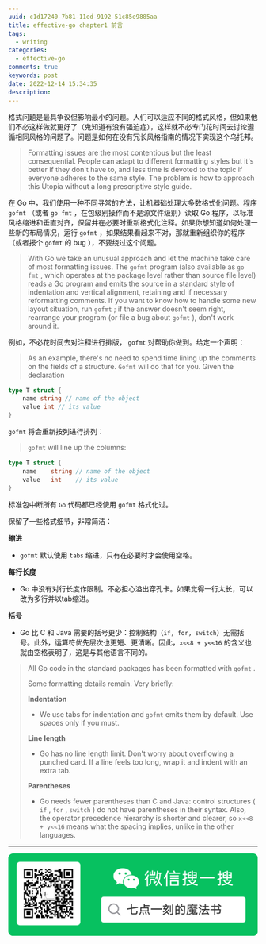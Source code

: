 ```yaml
---
uuid: c1d17240-7b81-11ed-9192-51c85e9885aa
title: effective-go chapter1 前言
tags:
  - writing
categories:
  - effective-go
comments: true
keywords: post
date: 2022-12-14 15:34:35
description:
---
```


<!--more-->
<!-- 1. 发布前：删除草稿的 uuid -->
<!-- 2. 发布后：补充tag，category -->

格式问题是最具争议但影响最小的问题。人们可以适应不同的格式风格，但如果他们不必这样做就更好了（鬼知道有没有强迫症），这样就不必专门花时间去讨论遵循相同风格的问题了。问题是如何在没有冗长风格指南的情况下实现这个乌托邦。

> Formatting issues are the most contentious but the least consequential. People can adapt to different formatting styles but it's better if they don't have to, and less time is devoted to the topic if everyone adheres to the same style. The problem is how to approach this Utopia without a long prescriptive style guide.

在 Go 中，我们使用一种不同寻常的方法，让机器础处理大多数格式化问题。程序 `gofmt` （或者 `go fmt` ，在包级别操作而不是源文件级别）读取 Go 程序，以标准风格缩进和垂直对齐，保留并在必要时重新格式化注释。如果你想知道如何处理一些新的布局情况，运行 `gofmt` ，如果结果看起来不对，那就重新组织你的程序（或者报个 `gofmt` 的 bug ），不要绕过这个问题。

> With Go we take an unusual approach and let the machine take care of most formatting issues. The `gofmt` program \(also available as `go fmt` , which operates at the package level rather than source file level\) reads a Go program and emits the source in a standard style of indentation and vertical alignment, retaining and if necessary reformatting comments. If you want to know how to handle some new layout situation, run `gofmt` ; if the answer doesn't seem right, rearrange your program \(or file a bug about `gofmt` \), don't work around it.

例如，不必花时间去对注释进行排版， `gofmt` 对帮助你做到。给定一个声明：

> As an example, there's no need to spend time lining up the comments on the fields of a structure. `Gofmt` will do that for you. Given the declaration

```go
type T struct {
    name string // name of the object
    value int // its value
}
```

`gofmt` 将会重新按列进行排列：

> `gofmt` will line up the columns:

```go
type T struct {
    name    string // name of the object
    value   int    // its value
}
```

标准包中断所有 `Go` 代码都已经使用 `gofmt` 格式化过。

保留了一些格式细节，非常简洁：

**缩进**

* `gofmt` 默认使用 `tabs` 缩进，只有在必要时才会使用空格。

**每行长度**

* Go 中没有对行长度作限制。不必担心溢出穿孔卡。如果觉得一行太长，可以改为多行并以tab缩进。

**括号**

* Go 比 C 和 Java 需要的括号更少：控制结构（`if`，`for`，`switch`）无需括号。此外，运算符优先层次也更短、更清晰。因此，`x<<8 + y<<16` 的含义也就由空格表明了，这是与其他语言不同的。

> All Go code in the standard packages has been formatted with `gofmt` .
>
> Some formatting details remain. Very briefly:
>
> **Indentation**
>
> * We use tabs for indentation and `gofmt` emits them by default. Use spaces only if you must.
>
> **Line length**
>
> * Go has no line length limit. Don't worry about overflowing a punched card. If a line feels too long, wrap it and indent with an extra tab.
>
> **Parentheses**
>
> * Go needs fewer parentheses than C and Java: control structures \( `if` , `for` , `switch` \) do not have parentheses in their syntax. Also, the operator precedence hierarchy is shorter and clearer, so `x<<8 + y<<16` means what the spacing implies, unlike in the other languages.


---
![20200131220947.png](source/assets/images/leunggeorge.github.io-image-9o2i34.png)

